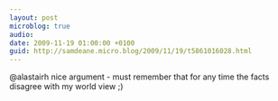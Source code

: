 ```yaml
---
layout: post
microblog: true
audio: 
date: 2009-11-19 01:00:00 +0100
guid: http://samdeane.micro.blog/2009/11/19/t5861016028.html
---
```

@alastairh nice argument - must remember that for any time the facts disagree with my world view ;)
